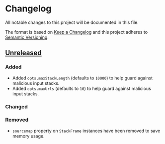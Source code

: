 # Changelog

All notable changes to this project will be documented in this file.

The format is based on [Keep a Changelog](http://keepachangelog.com/en/1.0.0/) and this project adheres to [Semantic Versioning](http://semver.org/spec/v2.0.0.html).

## [Unreleased]

### Added

- Added `opts.maxStackLength` (defaults to `10000`) to help guard against malicious input stacks.
- Added `opts.maxUrls` (defaults to `10`) to help guard against malicious input stacks.

### Changed

### Removed

- `sourcemap` property on `StackFrame` instances have been removed to save memory usage.

[Unreleased]: https://github.com/sebastianseilund/stack2source/compare/v0.5.1...HEAD
